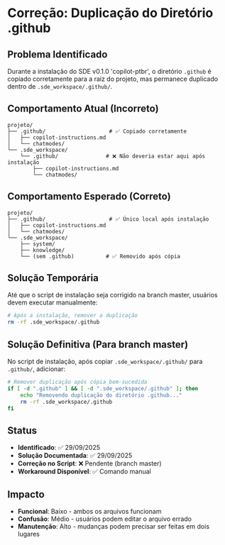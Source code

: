 # Correção: Duplicação do Diretório .github

## Problema Identificado

Durante a instalação do SDE v0.1.0 'copilot-ptbr', o diretório `.github` é copiado corretamente para a raiz do projeto, mas permanece duplicado dentro de `.sde_workspace/.github/`.

## Comportamento Atual (Incorreto)
```
projeto/
├── .github/                    # ✅ Copiado corretamente
│   ├── copilot-instructions.md
│   └── chatmodes/
└── .sde_workspace/
    └── .github/               # ❌ Não deveria estar aqui após instalação
        ├── copilot-instructions.md
        └── chatmodes/
```

## Comportamento Esperado (Correto)
```
projeto/
├── .github/                    # ✅ Único local após instalação
│   ├── copilot-instructions.md
│   └── chatmodes/
└── .sde_workspace/
    ├── system/
    ├── knowledge/
    └── (sem .github)          # ✅ Removido após cópia
```

## Solução Temporária

Até que o script de instalação seja corrigido na branch master, usuários devem executar manualmente:

```bash
# Após a instalação, remover a duplicação
rm -rf .sde_workspace/.github
```

## Solução Definitiva (Para branch master)

No script de instalação, após copiar `.sde_workspace/.github/` para `.github/`, adicionar:

```bash
# Remover duplicação após cópia bem-sucedida
if [ -d ".github" ] && [ -d ".sde_workspace/.github" ]; then
    echo "Removendo duplicação do diretório .github..."
    rm -rf .sde_workspace/.github
fi
```

## Status

- **Identificado**: ✅ 29/09/2025
- **Solução Documentada**: ✅ 29/09/2025  
- **Correção no Script**: ❌ Pendente (branch master)
- **Workaround Disponível**: ✅ Comando manual

## Impacto

- **Funcional**: Baixo - ambos os arquivos funcionam
- **Confusão**: Médio - usuários podem editar o arquivo errado
- **Manutenção**: Alto - mudanças podem precisar ser feitas em dois lugares